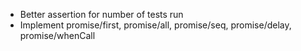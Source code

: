 * Better assertion for number of tests run
* Implement promise/first, promise/all, promise/seq, promise/delay, promise/whenCall
